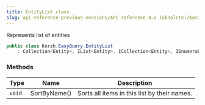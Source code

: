 ```yaml
---
title: EntityList class
slug: api-reference-previous-versions/API reference 4.x (obsolete)/Korzh.EasyQuery namespace/entitylist-class
---
```



Represents list of entities
```csharp
public class Korzh.EasyQuery.EntityList
    : Collection<Entity>, IList<Entity>, ICollection<Entity>, IEnumerable<Entity>, IEnumerable, IList, ICollection, IReadOnlyList<Entity>, IReadOnlyCollection<Entity>

```

### Methods

| Type | Name | Description | 
| --- | --- | --- | 
| `void` | SortByName() | Sorts all items in this list by their names. |